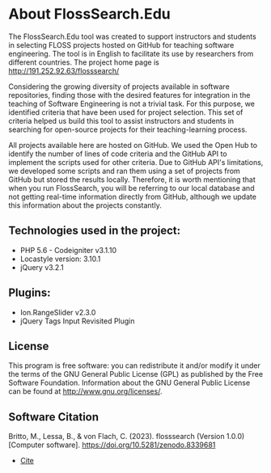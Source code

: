 # About FlossSearch.Edu

The FlossSearch.Edu tool was created to support instructors and students in selecting FLOSS projects hosted on GitHub for teaching software engineering. The tool is in English to facilitate its use by researchers from different countries. The project home page is http://191.252.92.63/flosssearch/

Considering the growing diversity of projects available in software repositories, finding those with the desired features for integration in the teaching of Software Engineering is not a trivial task. For this purpose, we identified criteria that have been used for project selection. This set of criteria helped us build this tool to assist instructors and students in searching for open-source projects for their teaching-learning process.

All projects available here are hosted on GitHub. We used the Open Hub to identify the number of lines of code criteria and the GitHub API to implement the scripts used for other criteria. Due to GitHub API's limitations, we developed some scripts and ran them using a set of projects from GitHub but stored the results locally. Therefore, it is worth mentioning that when you run 
FlossSearch, you will be referring to our local database and not getting real-time information directly from GitHub, although we update this information about the projects constantly.

## Technologies used in the project:
- PHP 5.6 - Codeigniter v3.1.10
- Locastyle version: 3.10.1
- jQuery v3.2.1

## Plugins:
- Ion.RangeSlider v2.3.0
- jQuery Tags Input Revisited Plugin

## License

This program is free software: you can redistribute it and/or modify it under the terms of the GNU General Public License (GPL) as published by the Free Software Foundation. Information about the GNU General Public License can be found at http://www.gnu.org/licenses/. 

## Software Citation

Britto, M., Lessa, B., & von Flach, C. (2023). flosssearch (Version 1.0.0) [Computer software]. https://doi.org/10.5281/zenodo.8339681
- [Cite](./CITATION.cff)




